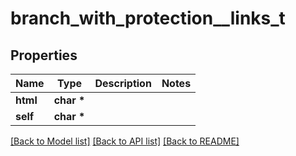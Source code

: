 # branch_with_protection__links_t

## Properties
Name | Type | Description | Notes
------------ | ------------- | ------------- | -------------
**html** | **char \*** |  | 
**self** | **char \*** |  | 

[[Back to Model list]](../README.md#documentation-for-models) [[Back to API list]](../README.md#documentation-for-api-endpoints) [[Back to README]](../README.md)


